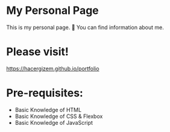 # My Personal Page
This is my personal page. 💁 You can find information about me.

# Please visit!
https://hacergizem.github.io/portfolio

# Pre-requisites:
- Basic Knowledge of HTML
- Basic Knowledge of CSS  & Flexbox
- Basic Knowledge of JavaScript
